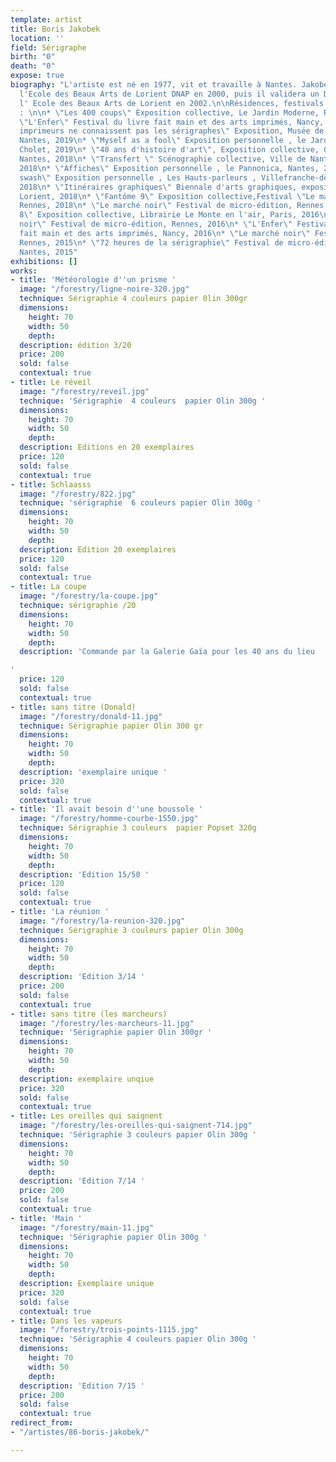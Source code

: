 ```yaml
---
template: artist
title: Boris Jakobek
location: ''
field: Sérigraphe
birth: "0"
death: "0"
expose: true
biography: "L'artiste est né en 1977, vit et travaille à Nantes. Jakobek fréqente
  l'Ecole des Beaux Arts de Lorient DNAP en 2000, puis il validera un DNSEP Art à
  l' Ecole des Beaux Arts de Lorient en 2002.\n\nRésidences, festivals & expositions
  : \n\n* \"Les 400 coups\" Exposition collective, Le Jardin Moderne, Rennes, 2019\n*
  \"L'Enfer\" Festival du livre fait main et des arts imprimés, Nancy, 2019\n* \"Les
  imprimeurs ne connaissent pas les sérigraphes\" Exposition, Musée de l'imprimerie,
  Nantes, 2019\n* \"Myself as a fool\" Exposition personnelle , le Jardin de verre,
  Cholet, 2019\n* \"40 ans d'histoire d'art\", Exposition collective, Galerie Gaïa,
  Nantes, 2018\n* \"Transfert \" Scénographie collective, Ville de Nantes et Rezé,
  2018\n* \"Affiches\" Exposition personnelle , le Pannonica, Nantes, 2018\n* \"Swish
  swash\" Exposition personnelle , Les Hauts-parleurs , Villefranche-de-Rouergue,
  2018\n* \"Itinéraires graphiques\" Biennale d'arts graphiques, exposition collective,
  Lorient, 2018\n* \"Fantôme 9\" Exposition collective,Festival \"Le marché noir\",
  Rennes, 2018\n* \"Le marché noir\" Festival de micro-édition, Rennes, 2017\n* \"Fantôme
  8\" Exposition collective, Librairie Le Monte en l'air, Paris, 2016\n* \"Le marché
  noir\" Festival de micro-édition, Rennes, 2016\n* \"L'Enfer\" Festival du livre
  fait main et des arts imprimés, Nancy, 2016\n* \"Le marché noir\" Festival de micro-édition,
  Rennes, 2015\n* \"72 heures de la sérigraphie\" Festival de micro-édition, Pol'n,
  Nantes, 2015"
exhibitions: []
works:
- title: 'Météorologie d''un prisme '
  image: "/forestry/ligne-noire-320.jpg"
  technique: Sérigraphie 4 couleurs papier 0lin 300gr
  dimensions:
    height: 70
    width: 50
    depth: 
  description: édition 3/20
  price: 200
  sold: false
  contextual: true
- title: Le réveil
  image: "/forestry/reveil.jpg"
  technique: 'Sérigraphie  4 couleurs  papier Olin 300g '
  dimensions:
    height: 70
    width: 50
    depth: 
  description: Editions en 20 exemplaires
  price: 120
  sold: false
  contextual: true
- title: Schlaasss
  image: "/forestry/822.jpg"
  technique: 'sérigraphie  6 couleurs papier Olin 300g '
  dimensions:
    height: 70
    width: 50
    depth: 
  description: Edition 20 exemplaires
  price: 120
  sold: false
  contextual: true
- title: La coupe
  image: "/forestry/la-coupe.jpg"
  technique: sérigraphie /20
  dimensions:
    height: 70
    width: 50
    depth: 
  description: 'Commande par la Galerie Gaïa pour les 40 ans du lieu

'
  price: 120
  sold: false
  contextual: true
- title: sans titre (Donald)
  image: "/forestry/donald-11.jpg"
  technique: Sérigraphie papier Olin 300 gr
  dimensions:
    height: 70
    width: 50
    depth: 
  description: 'exemplaire unique '
  price: 320
  sold: false
  contextual: true
- title: 'Il avait besoin d''une boussole '
  image: "/forestry/homme-courbe-1550.jpg"
  technique: Sérigraphie 3 couleurs  papier Popset 320g
  dimensions:
    height: 70
    width: 50
    depth: 
  description: 'Edition 15/50 '
  price: 120
  sold: false
  contextual: true
- title: 'La réunion '
  image: "/forestry/la-reunion-320.jpg"
  technique: Sérigraphie 3 couleurs papier Olin 300g
  dimensions:
    height: 70
    width: 50
    depth: 
  description: 'Edition 3/14 '
  price: 200
  sold: false
  contextual: true
- title: sans titre (les marcheurs)
  image: "/forestry/les-marcheurs-11.jpg"
  technique: 'Sérigraphie papier Olin 300gr '
  dimensions:
    height: 70
    width: 50
    depth: 
  description: exemplaire unqiue
  price: 320
  sold: false
  contextual: true
- title: Les oreilles qui saignent
  image: "/forestry/les-oreilles-qui-saignent-714.jpg"
  technique: 'Sérigraphie 3 couleurs papier Olin 300g '
  dimensions:
    height: 70
    width: 50
    depth: 
  description: 'Edition 7/14 '
  price: 200
  sold: false
  contextual: true
- title: 'Main '
  image: "/forestry/main-11.jpg"
  technique: 'Sérigraphie papier Olin 300g '
  dimensions:
    height: 70
    width: 50
    depth: 
  description: Exemplaire unique
  price: 320
  sold: false
  contextual: true
- title: Dans les vapeurs
  image: "/forestry/trois-points-1115.jpg"
  technique: 'Sérigraphie 4 couleurs papier Olin 300g '
  dimensions:
    height: 70
    width: 50
    depth: 
  description: 'Edition 7/15 '
  price: 200
  sold: false
  contextual: true
redirect_from:
- "/artistes/86-boris-jakobek/"

---
```

